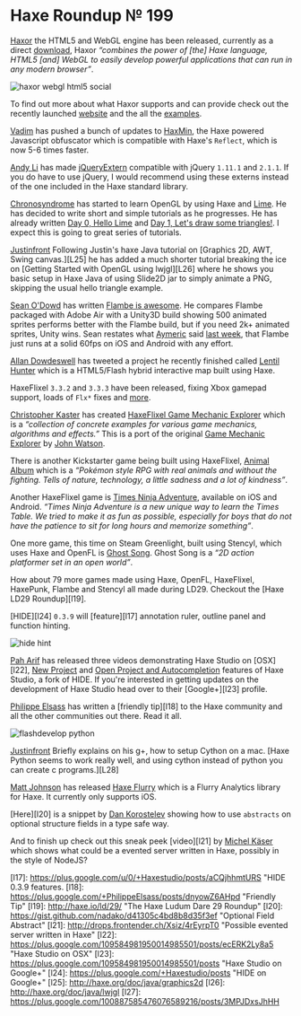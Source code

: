 [_template]: roundup.html
[“”]: a ""
# Haxe Roundup № 199

[Haxor] the HTML5 and WebGL engine has been released, currently as a direct 
[download][l1], Haxor _“combines the power of [the] Haxe language, HTML5 [and] 
WebGL to easily develop powerful applications that can run in any modern browser”_.

![haxor webgl html5 social](/img/haxor-knight.png "Haxor the HTML5 and WebGL engine")

To find out more about what Haxor supports and can provide check out the recently
launched [website][l2] and the all the [examples][l3].

[Vadim] has pushed a bunch of updates to [HaxMin], the Haxe powered Javascript obfuscator
which is compatible with Haxe's `Reflect`, which is now 5-6 times faster.

[Andy Li] has made [jQueryExtern] compatible with jQuery `1.11.1` and `2.1.1`. If you
do have to use jQuery, I would recommend using these externs instead of the one included
in the Haxe standard library.

[Chronosyndrome] has started to learn OpenGL by using Haxe and [Lime]. He has decided
to write short and simple tutorials as he progresses. He has already written 
[Day 0, Hello Lime][l4] and [Day 1, Let's draw some triangles!][l5]. I expect this is
going to great series of tutorials.

[Justinfront] Following Justin's haxe Java tutorial on [Graphics 2D, AWT, Swing canvas.][L25]
he has added a much shorter tutorial breaking the ice on [Getting Started with OpenGL using lwjgl][L26]
where he shows you basic setup in Haxe Java of using Slide2D jar to simply animate a PNG, 
skipping the usual hello triangle example.

[Sean O'Dowd] has written [Flambe is awesome][l6]. He compares Flambe packaged with
Adobe Air with a Unity3D build showing 500 animated sprites performs better with the
Flambe build, but if you need 2k+ animated sprites, Unity wins. Sean restates what
[Aymeric] said [last week][l7], that Flambe just runs at a solid 60fps on iOS and
Android with any effort.

[Allan Dowdeswell] has tweeted a project he recently finished called [Lentil Hunter][l8]
which is a HTML5/Flash hybrid interactive map built using Haxe.

HaxeFlixel `3.3.2` and `3.3.3` have been released, fixing Xbox gamepad support, loads
of `Flx*` fixes and [more][l9].

[Christopher Kaster] has created [HaxeFlixel Game Mechanic Explorer][l11] which is
a _“collection of concrete examples for various game mechanics, algorithms and 
effects.”_ This is a port of the original [Game Mechanic Explorer][l10] by 
[John Watson].

There is another Kickstarter game being built using HaxeFlixel, [Animal Album][l12]
which is a _“Pokémon style RPG with real animals and without the fighting. Tells of
nature, technology, a little sadness and a lot of kindness”_.

Another HaxeFlixel game is [Times Ninja Adventure][l14], available on iOS and Android.
_“Times Ninja Adventure is a new unique way to learn the Times Table. We tried to 
make it as fun as possible, especially for boys that do not have the patience 
to sit for long hours and memorize something”_.

One more game, this time on Steam Greenlight, built using Stencyl, which uses Haxe 
and OpenFL is [Ghost Song][l13]. Ghost Song is a _“2D action platformer set in an
open world”_.

How about 79 more games made using Haxe, OpenFL, HaxeFlixel, HaxePunk, Flambe and
Stencyl all made during LD29. Checkout the [Haxe LD29 Roundup][l19].

[HIDE][l24] `0.3.9` will [feature][l17] annotation ruler, outline 
panel and  function hinting.

![hide hint](/img/hide-function-hint.gif "HIDE 0.3.9 Function Hint")

[Pah Arif] has released three videos demonstrating Haxe Studio on [OSX][l22], 
[New Project][l15] and [Open Project and Autocompletion][l16] features of 
Haxe Studio, a fork of HIDE. If you're interested in getting updates on the
development of Haxe Studio head over to their [Google+][l23] profile.

[Philippe Elsass] has written a [friendly tip][l18] to the Haxe community and all
the other communities out there. Read it all.

![flashdevelop python](/img/flashdevelop-python.png "FlashDevelop Compiling Haxe to Python!")

[Justinfront] Briefly explains on his g+, how to setup Cython on a mac.
[Haxe Python seems to work really well, and using cython instead of python you can create c programs.][L28]

[Matt Johnson] has released [Haxe Flurry] which is a Flurry Analytics library for
Haxe. It currently only supports iOS.

[Here][l20] is a snippet by [Dan Korostelev] showing how to use `abstracts` on optional
structure fields in a type safe way.

And to finish up check out this sneak peek [video][l21] by [Michel Käser] which shows what could
be a evented server written in Haxe, possibly in the style of NodeJS?

[haxor]: https://twitter.com/HaxorEngine "@HaxorEngine"
[vadim]: https://github.com/YellowAfterlife "@Vadim"
[andy li]: https://github.com/andyli "@AndyLi"
[Chronosyndrome]: https://twitter.com/chronosyndrome "@Chronosyndrome"
[Sean O'Dowd]: https://github.com/nicetrysean "@nicetrysean"
[Aymeric]: https://twitter.com/aymericlamboley "@aymericlamboley"
[Allan Dowdeswell]: https://twitter.com/confidant_ca "@confidant_ca"
[Christopher Kaster]: https://twitter.com/kasoki "@kasoki"
[John Watson]: http://twitter.com/yafd "@yafd"
[Pah Arif]: https://twitter.com/misterpah "@misterpah"
[Philippe Elsass]: https://twitter.com/elsassph "@elsassph"
[Matt johnson]: https://twitter.com/matt_j2 "@matt_j2"
[Dan Korostelev]: https://twitter.com/nadako "@nadako"
[Michel Käser]: https://twitter.com/frontenderch "@frontenderch"
[Justinfront]: http://www.justinfront.co.uk "@justinfront"

[l1]: http://haxor.thelaborat.org/download.html "Haxor Download Instructions"
[l2]: http://haxor.thelaborat.org/ "Haxor"
[l3]: http://haxor.thelaborat.org/examples.html "Haxor Examples"
[l4]: http://chronosyndrome.com/?p=30 "Day 0, Hello Lime"
[l5]: http://chronosyndrome.com/?p=42 "Day 1, Let's draw some triangles!"
[l6]: http://seanodowd.me/flambe-is-awesome/ "Flambe is awesome"
[l7]: http://haxe.io/roundups/198/ "Haxe Roundup № 198"
[l8]: http://www.lentils.ca/lentilhunter/ "Lentil Hunter"
[l9]: https://github.com/HaxeFlixel/flixel/blob/dev/CHANGELOG.md "HaxeFlixel ChangeLog"
[l10]: http://gamemechanicexplorer.com/ "Game Mechanic Explorer"
[l11]: http://gme.kasoki.de/ "HaxeFlixel Game Mechanic Explorer"
[l12]: https://www.kickstarter.com/projects/238178285/animalalbum "Animal Album on Kickstarter"
[l13]: http://steamcommunity.com/sharedfiles/filedetails/?id=254331184 "Ghost Song"
[l14]: http://netforza.com/times-ninja-adventure/ "Times Ninja Adventure"
[l15]: https://plus.google.com/109584981950014985501/posts/CGZX4Gs1bpA "Haxe Studio New Project"
[l16]: https://plus.google.com/109584981950014985501/posts/cLMranzP4aF "Haxe Studio Open Project and Autocompletion"
[l17]: https://plus.google.com/u/0/+Haxestudio/posts/aCQjhhmtURS "HIDE 0.3.9 features.
[l18]: https://plus.google.com/+PhilippeElsass/posts/dnyowZ6AHpd "Friendly Tip"
[l19]: http://haxe.io/ld/29/ "The Haxe Ludum Dare 29 Roundup"
[l20]: https://gist.github.com/nadako/d41305c4bd8b8d35f3ef "Optional Field Abstract"
[l21]: http://drops.frontender.ch/Xsiz/4rEyrpT0 "Possible evented server written in Haxe"
[l22]: https://plus.google.com/109584981950014985501/posts/ecERK2Ly8a5 "Haxe Studio on OSX"
[l23]: https://plus.google.com/109584981950014985501/posts "Haxe Studio on Google+"
[l24]: https://plus.google.com/+Haxestudio/posts "HIDE on Google+"
[l25]: http://haxe.org/doc/java/graphics2d
[l26]: http://haxe.org/doc/java/lwjgl
[l27]: https://plus.google.com/100887585476076589216/posts/3MPJDxsJhHH

[haxe flurry]: https://github.com/mattj1/HaxeFlurry "Haxe Flurry on Github"
[haxmin]: https://github.com/YellowAfterlife/HaxMin "HaxMin the Haxe Javascript Obfuscator"
[jqueryextern]: https://github.com/andyli/jQueryExternForHaxe "jQuery Externs for Haxe on Github"
[lime]: https://github.com/openfl/lime "The Lime Framework"

